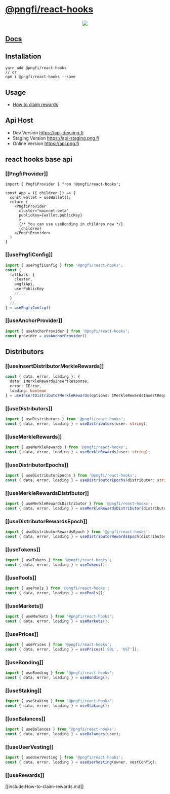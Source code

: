 # [@pngfi/react-hooks](https://npmjs.com/package/@pngfi/react-hooks)

<div align="center">
  <a href="https://www.npmjs.com/package/@pngfi/react-hooks">
    <img src="https://img.shields.io/npm/v/@pngfi/react-hooks.svg?style=flat-square">
  </a>
</div>

## [Docs](https://react-hooks-tan.vercel.app/)

## Installation

```
yarn add @pngfi/react-hooks
// or
npm i @pngfi/react-hooks --save
```

## Usage

- [How to claim rewards](#how-to-claim-rewards)

## Api Host

- Dev Version https://api-dev.png.fi
- Staging Version https://api-staging.png.fi
- Online Version https://api.png.fi

## react hooks base api

### [[PngfiProvider]]

```tsx
import { PngfiProvider } from '@pngfi/react-hooks';

const App = ({ children }) => {
  const wallet = useWallet();
  return (
    <PngfiProvider
      cluster="mainnet-beta"
      publicKey={wallet.publicKey}
      >
      {/* You can use useBonding in children now */}
      {children}
    </PngfiProvider>
  )
}
```

### [[usePngfiConfig]]

```ts
import { usePngfiConfig } from '@pngfi/react-hooks';
const {
  fallback: {
    cluster,
    pngfiApi,
    userPublicKey
    //...
  }
  //...
} = usePngfiConfig()
```

### [[useAnchorProvider]]

```ts
import { useAnchorProvider } from '@pngfi/react-hooks';
const provider = useAnchorProvider()
```

## Distributors

### [[useInsertDistributorMerkleRewards]]

```ts
const { data, error, loading }: {
  data: IMerkleRewardsInsertResponse,
  error: IError,
  loading: boolean
} = useInsertDistributorMerkleRewards(options: IMerkleRewardsInsertRequest);
```

### [[useDistributors]]

```ts
import { useDistributors } from '@pngfi/react-hooks';
const { data, error, loading } = useDistributors(user: string);
```

### [[useMerkleRewards]]

```ts
import { useMerkleRewards } from '@pngfi/react-hooks';
const { data, error, loading } = useMerkleRewards(user: string);
```

### [[useDistributorEpochs]]

```ts
import { useDistributorEpochs } from '@pngfi/react-hooks';
const { data, error, loading } = useDistributorEpochs(distributor: string);
```


### [[useMerkleRewardsDistributor]]

```ts
import { useMerkleRewardsDistributor } from '@pngfi/react-hooks';
const { data, error, loading } = useMerkleRewardsDistributor(distributor: string);
```

### [[useDistributorRewardsEpoch]]

```ts
import { useDistributorRewardsEpoch } from '@pngfi/react-hooks';
const { data, error, loading } = useDistributorRewardsEpoch(distributor: string, epoch: string);
```

### [[useTokens]]

```ts
import { useTokens } from '@pngfi/react-hooks';
const { data, error, loading } = useTokens();
```

### [[usePools]]

```ts
import { usePools } from '@pngfi/react-hooks';
const { data, error, loading } = usePools();
```

### [[useMarkets]]

```ts
import { useMarkets } from '@pngfi/react-hooks';
const { data, error, loading } = useMarkets();
```

### [[usePrices]]

```ts
import { usePrices } from '@pngfi/react-hooks';
const { data, error, loading } = usePrices(['SOL', 'UST']);
```
### [[useBonding]]

```ts
import { useBonding } from '@pngfi/react-hooks';
const { data, error, loading } = useBonding();
```

### [[useStaking]]

```ts
import { useStaking } from '@pngfi/react-hooks';
const { data, error, loading } = useStaking();
```

### [[useBalances]]

```ts
import { useBalances } from '@pngfi/react-hooks';
const { data, error, loading } = useBalances(user);
```

### [[useUserVesting]]

```ts
import { useUserVesting } from '@pngfi/react-hooks';
const { data, error, loading } = useUserVesting(owner, vestConfig);
```

### [[useRewards]]

[[include:How-to-claim-rewards.md]]

